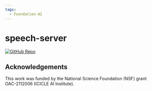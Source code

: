 ```yaml
---
tags:
  - Foundation-AI
---
```


# speech-server

[![GitHub Repo](https://img.shields.io/badge/GitHub-Repository-black?logo=github&style=flat-square)](https://github.com/ICICLE-ai/speech-server)


## Acknowledgements
This work was funded by the National Science Foundation (NSF) grant OAC-2112006 (ICICLE AI Institute).